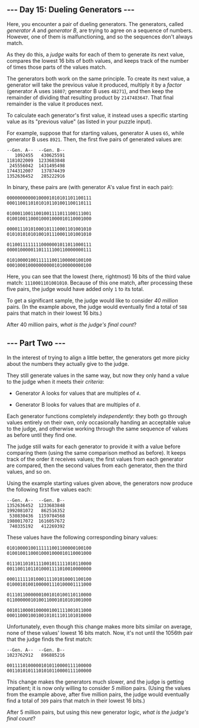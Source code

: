 ## --- Day 15: Dueling Generators --- ##

Here, you encounter a pair of dueling generators. The generators,
called *generator A* and *generator B*, are trying to agree on a
sequence of numbers. However, one of them is malfunctioning, and so the
sequences don't always match.

As they do this, a *judge* waits for each of them to generate its next
value, compares the lowest 16 bits of both values, and keeps track of
the number of times those parts of the values match.

The generators both work on the same principle. To create its next
value, a generator will take the previous value it produced, multiply
it by a *factor* (generator A uses `16807`; generator B uses `48271`),
and then keep the remainder of dividing that resulting product by `2147483647`.
That final remainder is the value it produces next.

To calculate each generator's first value, it instead uses a specific
starting value as its "previous value" (as listed in your puzzle
input).

For example, suppose that for starting values, generator A uses `65`,
while generator B uses `8921`. Then, the first five pairs of generated
values are:

    --Gen. A--  --Gen. B--
       1092455   430625591
    1181022009  1233683848
     245556042  1431495498
    1744312007   137874439
    1352636452   285222916

In binary, these pairs are (with generator A's value first in each
pair):

    00000000000100001010101101100111
    00011001101010101101001100110111
    
    01000110011001001111011100111001
    01001001100010001000010110001000
    
    00001110101000101110001101001010
    01010101010100101110001101001010
    
    01100111111110000001011011000111
    00001000001101111100110000000111
    
    01010000100111111001100000100100
    00010001000000000010100000000100

Here, you can see that the lowest (here, rightmost) 16 bits of the
third value match: `1110001101001010`. Because of this one match, after
processing these five pairs, the judge would have added only `1` to its
total.

To get a significant sample, the judge would like to consider *40
million* pairs. (In the example above, the judge would eventually find
a total of `588` pairs that match in their lowest 16 bits.)

After 40 million pairs, *what is the judge's final count*?

## --- Part Two --- ##

In the interest of trying to align a little better, the generators get
more picky about the numbers they actually give to the judge.

They still generate values in the same way, but now they only hand a
value to the judge when it meets their *criteria*:

  * Generator A looks for values that are multiples of *`4`*.

  * Generator B looks for values that are multiples of *`8`*.

Each generator functions completely *independently*: they both go
through values entirely on their own, only occasionally handing an
acceptable value to the judge, and otherwise working through the same
sequence of values as before until they find one.

The judge still waits for each generator to provide it with a value
before comparing them (using the same comparison method as before). It
keeps track of the order it receives values; the first values from each
generator are compared, then the second values from each generator,
then the third values, and so on.

Using the example starting values given above, the generators now
produce the following first five values each:

    --Gen. A--  --Gen. B--
    1352636452  1233683848
    1992081072   862516352
     530830436  1159784568
    1980017072  1616057672
     740335192   412269392

These values have the following corresponding binary values:

    01010000100111111001100000100100
    01001001100010001000010110001000
    
    01110110101111001011111010110000
    00110011011010001111010010000000
    
    00011111101000111101010001100100
    01000101001000001110100001111000
    
    01110110000001001010100110110000
    01100000010100110001010101001000
    
    00101100001000001001111001011000
    00011000100100101011101101010000

Unfortunately, even though this change makes more bits similar on
average, none of these values' lowest 16 bits match. Now, it's not
until the 1056th pair that the judge finds the first match:

    --Gen. A--  --Gen. B--
    1023762912   896885216
    
    00111101000001010110000111100000
    00110101011101010110000111100000

This change makes the generators much slower, and the judge is getting
impatient; it is now only willing to consider *5 million* pairs. (Using
the values from the example above, after five million pairs, the judge
would eventually find a total of `309` pairs that match in their lowest
16 bits.)

After 5 million pairs, but using this new generator logic, *what is the
judge's final count*?
